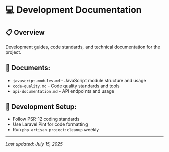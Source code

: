 # 💻 Development Documentation

## 📋 Overview
Development guides, code standards, and technical documentation for the project.

## 📄 Documents:
- `javascript-modules.md` - JavaScript module structure and usage
- `code-quality.md` - Code quality standards and tools
- `api-documentation.md` - API endpoints and usage

## 🔧 Development Setup:
- Follow PSR-12 coding standards
- Use Laravel Pint for code formatting
- Run `php artisan project:cleanup` weekly

---
*Last updated: July 15, 2025*
